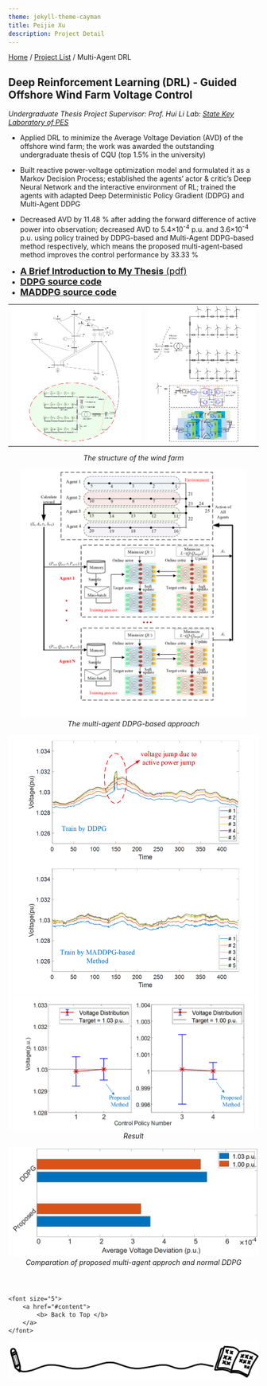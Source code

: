 ```yaml
---
theme: jekyll-theme-cayman
title: Peijie Xu
description: Project Detail
---
```

[Home](../index.html) / [Project List](Projects_index.html) / Multi-Agent DRL

## Deep Reinforcement Learning (DRL) - Guided Offshore Wind Farm Voltage Control

_Undergraduate Thesis Project_
_Supervisor: Prof. Hui Li_
_Lab: [State Key Laboratory of PES](http://sklpe.cqu.edu.cn/)_

* Applied DRL to minimize the Average Voltage Deviation (AVD) of the offshore wind farm; the work was awarded the
outstanding undergraduate thesis of CQU (top 1.5% in the university)

* Built reactive power-voltage optimization model and formulated it as a Markov Decision Process; established the
agents’ actor & critic’s Deep Neural Network and the interactive environment of RL; trained the agents with adapted Deep
Deterministic Policy Gradient (DDPG) and Multi-Agent DDPG

* Decreased AVD by 11.48 % after adding the forward difference of active power into observation; decreased AVD to
5.4×10<sup>-4</sup> p.u. and 3.6×10<sup>-4</sup> p.u. using policy trained by DDPG-based and Multi-Agent DDPG-based
method respectively, which means the proposed multi-agent-based method improves the control performance by 33.33 %

* <a href="doc/Brief Intro to Undergraduate Thesis.pdf" target="Peijie Xu">
	<font size=4> <b>A Brief Introduction to My Thesis</b> (pdf)</font></a>
* <a href="https://aistudio.baidu.com/aistudio/projectdetail/1811882?lang=en" target="Peijie Xu">
	<font size=4> <b>DDPG source code</b> </font></a>
* <a href="https://aistudio.baidu.com/aistudio/projectdetail/1907893?lang=en" target="Peijie Xu">
	<font size=4> <b>MADDPG source code</b></font></a>

<table>
	<tr>
		<td><img src="pic/1_2.png" style="max-height: 500px;" border=0 /></td>
		<td><img src="pic/1_3.png" style="max-height: 500px;" border=0 /></td>
	</tr>
</table>
<p style="margin-top: 0em; margin-bottom: 1em; text-align: center;" ><i>The structure of the wind farm</i></p>


<center class="half">
	<img src="pic/1_1.png" style="max-height: 500px;" />
</center>
<p style="margin-top: 0em; margin-bottom: 1em; text-align: center;" ><i>The multi-agent DDPG-based approach</i></p>


<center class="half">
	<img src="pic/1_4.png" style="max-height: 600px;" /><img src="pic/1_5.png" style="max-height: 400px;" />
</center>
<p style="margin-top: 0em; margin-bottom: 1em; text-align: center;"><i>Result</i></p>


<center class="half">
	<img src="pic/1_6.png" style="max-height: 250px;" />
</center>
<p style="margin-top: 0em; margin-bottom: 1em; text-align: center;" ><i>Comparation of proposed multi-agent approch and normal DDPG</i></p>


<p style="margin-top: 4em; text-align: center;">

	<font size="5">
		<a href="#content">
			<b> Back to Top </b>
		</a>
	</font>

</p>

<center class="half">
	<img src="../assets/pic/cut.png" />
</center>